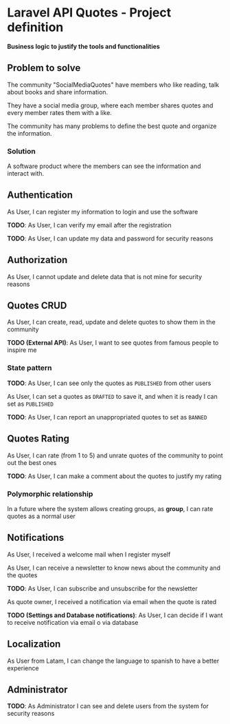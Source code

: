 # Laravel API Quotes - Project definition 

__Business logic to justify the tools and functionalities__

## Problem to solve

The community "SocialMediaQuotes" have members who like reading, talk about books and share information.

They have a social media group, where each member shares quotes and every member rates them with a like.

The community has many problems to define the best quote and organize the information. 

### Solution

A software product where the members can see the information and interact with.

## Authentication

As User, I can register my information to login and use the software

**TODO**: As User, I can verify my email after the registration

**TODO**: As User, I can update my data and password for security reasons

## Authorization

As User, I cannot update and delete data that is not mine for security reasons

## Quotes CRUD

As User, I can create, read, update and delete quotes to show them in the community

**TODO (External API)**: As User, I want to see quotes from famous people to inspire me

### State pattern

**TODO**: As User, I can see only the quotes as `PUBLISHED` from other users

As User, I can set a quotes as `DRAFTED` to save it, and when it is ready I can set as `PUBLISHED`

**TODO**: As User, I can report an unappropriated quotes to set as `BANNED`

## Quotes Rating

As User, I can rate (from 1 to 5) and unrate quotes of the community to point out the best ones

**TODO**: As User, I can make a comment about the quotes to justify my rating

### Polymorphic relationship

In a future where the system allows creating groups, as **group**, I can rate quotes as a normal user

## Notifications

As User, I received a welcome mail when I register myself

As User, I can receive a newsletter to know news about the community and the quotes 

**TODO**: As User, I can subscribe and unsubscribe for the newsletter

As quote owner, I received a notification via email when the quote is rated

**TODO (Settings and Database notifications)**: As User, I can decide if I want to receive notification via email o via database

## Localization

As User from Latam, I can change the language to spanish to have a better experience

## Administrator

**TODO**: As Administrator I can see and delete users from the system for security reasons
